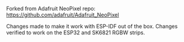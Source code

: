 Forked from Adafruit NeoPixel repo:
https://github.com/adafruit/Adafruit_NeoPixel

Changes made to make it work with ESP-IDF out of the box.
Changes verified to work on the ESP32 and SK6821 RGBW strips.